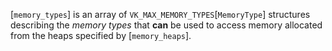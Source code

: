 [`memory_types`] is an array of `VK_MAX_MEMORY_TYPES`[`MemoryType`] structures describing the *memory types* that  **can**  be
used to access memory allocated from the heaps specified by
[`memory_heaps`].